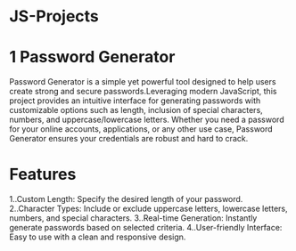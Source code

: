 # JS-Projects
# 1 Password Generator
 Password Generator is a simple yet powerful tool designed to help users create strong and secure passwords.Leveraging modern JavaScript, this project provides an intuitive interface for generating passwords with customizable options such as length, inclusion of special characters, numbers, and uppercase/lowercase letters. Whether you need a password for your online accounts, applications, or any other use case, Password Generator ensures your credentials are robust and hard to crack.


# Features
1..Custom Length: Specify the desired length of your password.
2..Character Types: Include or exclude uppercase letters, lowercase letters, numbers, and special characters.
3..Real-time Generation: Instantly generate passwords based on selected criteria.
4..User-friendly Interface: Easy to use with a clean and responsive design.
